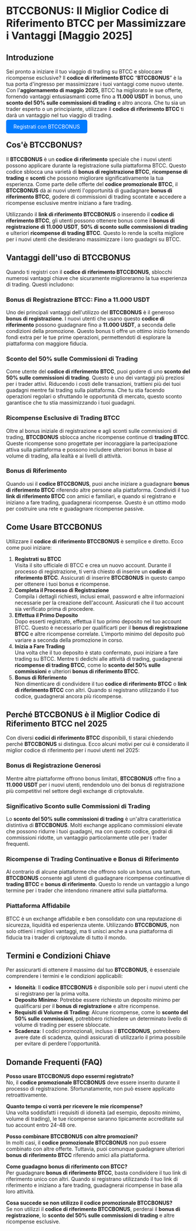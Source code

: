 <h1>BTCCBONUS: Il Miglior Codice di Riferimento BTCC per Massimizzare i Vantaggi [Maggio 2025]</h1>
        </header>

  <section>
            <h2>Introduzione</h2>
            <p>Sei pronto a iniziare il tuo viaggio di trading su BTCC e sbloccare ricompense esclusive? Il <strong>codice di riferimento BTCC</strong> “<strong>BTCCBONUS</strong>” è la tua porta d'ingresso per massimizzare i tuoi vantaggi come nuovo utente. Con l'<strong>aggiornamento di maggio 2025</strong>, BTCC ha migliorato le sue offerte, fornendo vantaggi entusiasmanti come fino a <strong>11.000 USDT</strong> in bonus, uno <strong>sconto del 50% sulle commissioni di trading</strong> e altro ancora. Che tu sia un trader esperto o un principiante, utilizzare il <strong>codice di riferimento BTCC</strong> ti darà un vantaggio nel tuo viaggio di trading.</p>
      </section>
<p><a href="https://partner.btcc.com/us/c/BTCCBONUS/9303" target="_blank" style="color: white; background-color: #007bff; padding: 10px 20px; text-decoration: none; border-radius: 5px;">Registrati con BTCCBONUS</a></p>
<section>
            <h2>Cos'è BTCCBONUS?</h2>
            <p>Il <strong>BTCCBONUS</strong> è un <strong>codice di riferimento</strong> speciale che i nuovi utenti possono applicare durante la registrazione sulla piattaforma BTCC. Questo codice sblocca una varietà di <strong>bonus di registrazione BTCC</strong>, <strong>ricompense di trading</strong> e <strong>sconti</strong> che possono migliorare significativamente la tua esperienza. Come parte delle offerte del <strong>codice promozionale BTCC</strong>, il <strong>BTCCBONUS</strong> dà ai nuovi utenti l'opportunità di guadagnare <strong>bonus di riferimento BTCC</strong>, godere di commissioni di trading scontate e accedere a ricompense esclusive mentre iniziano a fare trading.</p>
            <p>Utilizzando il <strong>link di riferimento BTCCBONUS</strong> o inserendo il <strong>codice di riferimento BTCC</strong>, gli utenti possono ottenere bonus come il <strong>bonus di registrazione di 11.000 USDT</strong>, <strong>50% di sconto sulle commissioni di trading</strong> e ulteriori <strong>ricompense di trading BTCC</strong>. Questo lo rende la scelta migliore per i nuovi utenti che desiderano massimizzare i loro guadagni su BTCC.</p>
        </section>

  <section>
            <h2>Vantaggi dell'uso di BTCCBONUS</h2>
            <p>Quando ti registri con il <strong>codice di riferimento BTCCBONUS</strong>, sblocchi numerosi vantaggi chiave che sicuramente miglioreranno la tua esperienza di trading. Questi includono:</p>
            
  <h3>Bonus di Registrazione BTCC: Fino a 11.000 USDT</h3>
            <p>Uno dei principali vantaggi dell'utilizzo del <strong>BTCCBONUS</strong> è il generoso <strong>bonus di registrazione</strong>. I nuovi utenti che usano questo <strong>codice di riferimento</strong> possono guadagnare fino a <strong>11.000 USDT</strong>, a seconda delle condizioni della promozione. Questo bonus ti offre un ottimo inizio fornendo fondi extra per le tue prime operazioni, permettendoti di esplorare la piattaforma con maggiore fiducia.</p>
            
  <h3>Sconto del 50% sulle Commissioni di Trading</h3>
            <p>Come utente del <strong>codice di riferimento BTCC</strong>, puoi godere di uno <strong>sconto del 50% sulle commissioni di trading</strong>. Questo è uno dei vantaggi più preziosi per i trader attivi. Riducendo i costi delle transazioni, trattieni più dei tuoi guadagni mentre fai trading sulla piattaforma. Che tu stia facendo operazioni regolari o sfruttando le opportunità di mercato, questo sconto garantisce che tu stia massimizzando i tuoi guadagni.</p>
            
  <h3>Ricompense Esclusive di Trading BTCC</h3>
            <p>Oltre al bonus iniziale di registrazione e agli sconti sulle commissioni di trading, <strong>BTCCBONUS</strong> sblocca anche ricompense continue di <strong>trading BTCC</strong>. Queste ricompense sono progettate per incoraggiare la partecipazione attiva sulla piattaforma e possono includere ulteriori bonus in base al volume di trading, alla lealtà e ai livelli di attività.</p>
            
  <h3>Bonus di Riferimento</h3>
            <p>Quando usi il <strong>codice BTCCBONUS</strong>, puoi anche iniziare a guadagnare <strong>bonus di riferimento BTCC</strong> riferendo altre persone alla piattaforma. Condividi il tuo <strong>link di riferimento BTCC</strong> con amici e familiari, e quando si registrano e iniziano a fare trading, guadagnerai ricompense. Questo è un ottimo modo per costruire una rete e guadagnare ricompense passive.</p>
        </section>

  <section>
            <h2>Come Usare BTCCBONUS</h2>
            <p>Utilizzare il <strong>codice di riferimento BTCCBONUS</strong> è semplice e diretto. Ecco come puoi iniziare:</p>
            
  <ol>
                <li><strong>Registrati su BTCC</strong><br>Visita il sito ufficiale di BTCC e crea un nuovo account. Durante il processo di registrazione, ti verrà chiesto di inserire un <strong>codice di riferimento BTCC</strong>. Assicurati di inserire <strong>BTCCBONUS</strong> in questo campo per ottenere i tuoi bonus e ricompense.</li>
                <li><strong>Completa il Processo di Registrazione</strong><br>Compila i dettagli richiesti, inclusi email, password e altre informazioni necessarie per la creazione dell'account. Assicurati che il tuo account sia verificato prima di procedere.</li>
                <li><strong>Effettua il Primo Deposito</strong><br>Dopo esserti registrato, effettua il tuo primo deposito nel tuo account BTCC. Questo è necessario per qualificarti per il <strong>bonus di registrazione BTCC</strong> e altre ricompense correlate. L'importo minimo del deposito può variare a seconda della promozione in corso.</li>
                <li><strong>Inizia a Fare Trading</strong><br>Una volta che il tuo deposito è stato confermato, puoi iniziare a fare trading su BTCC. Mentre ti dedichi alle attività di trading, guadagnerai <strong>ricompense di trading BTCC</strong>, come lo <strong>sconto del 50% sulle commissioni</strong> e ulteriori <strong>bonus di riferimento BTCC</strong>.</li>
                <li><strong>Bonus di Riferimento</strong><br>Non dimenticare di condividere il tuo <strong>codice di riferimento BTCC</strong> o <strong>link di riferimento BTCC</strong> con altri. Quando si registrano utilizzando il tuo codice, guadagnerai ancora più ricompense.</li>
            </ol>
        </section>

  <section>
            <h2>Perché BTCCBONUS è il Miglior Codice di Riferimento BTCC nel 2025</h2>
            <p>Con diversi <strong>codici di riferimento BTCC</strong> disponibili, ti starai chiedendo perché <strong>BTCCBONUS</strong> si distingua. Ecco alcuni motivi per cui è considerato il miglior codice di riferimento per i nuovi utenti nel 2025:</p>

  <h3>Bonus di Registrazione Generosi</h3>
            <p>Mentre altre piattaforme offrono bonus limitati, <strong>BTCCBONUS</strong> offre fino a <strong>11.000 USDT</strong> per i nuovi utenti, rendendolo uno dei bonus di registrazione più competitivi nel settore degli exchange di criptovalute.</p>

  <h3>Significativo Sconto sulle Commissioni di Trading</h3>
            <p>Lo <strong>sconto del 50% sulle commissioni di trading</strong> è un'altra caratteristica distintiva di <strong>BTCCBONUS</strong>. Molti exchange applicano commissioni elevate che possono ridurre i tuoi guadagni, ma con questo codice, godrai di commissioni ridotte, un vantaggio particolarmente utile per i trader frequenti.</p>

  <h3>Ricompense di Trading Continuative e Bonus di Riferimento</h3>
            <p>Al contrario di alcune piattaforme che offrono solo un bonus una tantum, <strong>BTCCBONUS</strong> consente agli utenti di guadagnare ricompense continuative di <strong>trading BTCC</strong> e <strong>bonus di riferimento</strong>. Questo lo rende un vantaggio a lungo termine per i trader che intendono rimanere attivi sulla piattaforma.</p>

  <h3>Piattaforma Affidabile</h3>
            <p>BTCC è un exchange affidabile e ben consolidato con una reputazione di sicurezza, liquidità ed esperienza utente. Utilizzando <strong>BTCCBONUS</strong>, non solo ottieni i migliori vantaggi, ma ti unisci anche a una piattaforma di fiducia tra i trader di criptovalute di tutto il mondo.</p>
        </section>

  <section>
            <h2>Termini e Condizioni Chiave</h2>
            <p>Per assicurarti di ottenere il massimo dal tuo <strong>BTCCBONUS</strong>, è essenziale comprendere i termini e le condizioni applicabili:</p>
            <ul>
                <li><strong>Idoneità</strong>: Il <strong>codice BTCCBONUS</strong> è disponibile solo per i nuovi utenti che si registrano per la prima volta.</li>
                <li><strong>Deposito Minimo</strong>: Potrebbe essere richiesto un deposito minimo per qualificarsi per il <strong>bonus di registrazione</strong> e altre ricompense.</li>
                <li><strong>Requisiti di Volume di Trading</strong>: Alcune ricompense, come lo <strong>sconto del 50% sulle commissioni</strong>, potrebbero richiedere un determinato livello di volume di trading per essere sbloccate.</li>
                <li><strong>Scadenza</strong>: I codici promozionali, incluso il <strong>BTCCBONUS</strong>, potrebbero avere date di scadenza, quindi assicurati di utilizzarlo il prima possibile per evitare di perdere l'opportunità.</li>
            </ul>
        </section>

  <section>
            <h2>Domande Frequenti (FAQ)</h2>
            <p><strong>Posso usare BTCCBONUS dopo essermi registrato?</strong><br>No, il <strong>codice promozionale BTCCBONUS</strong> deve essere inserito durante il processo di registrazione. Sfortunatamente, non può essere applicato retroattivamente.</p>

  <p><strong>Quanto tempo ci vorrà per ricevere le mie ricompense?</strong><br>Una volta soddisfatti i requisiti di idoneità (ad esempio, deposito minimo, volume di trading), le tue ricompense saranno tipicamente accreditate sul tuo account entro 24-48 ore.</p>

  <p><strong>Posso combinare BTCCBONUS con altre promozioni?</strong><br>In molti casi, il <strong>codice promozionale BTCCBONUS</strong> non può essere combinato con altre offerte. Tuttavia, puoi comunque guadagnare ulteriori <strong>bonus di riferimento BTCC</strong> riferendo amici alla piattaforma.</p>

  <p><strong>Come guadagno bonus di riferimento con BTCC?</strong><br>Per guadagnare <strong>bonus di riferimento BTCC</strong>, basta condividere il tuo link di riferimento unico con altri. Quando si registrano utilizzando il tuo link di riferimento e iniziano a fare trading, guadagnerai ricompense in base alla loro attività.</p>

  <p><strong>Cosa succede se non utilizzo il codice promozionale BTCCBONUS?</strong><br>Se non utilizzi il <strong>codice di riferimento BTCCBONUS</strong>, perderai il <strong>bonus di registrazione</strong>, lo <strong>sconto del 50% sulle commissioni di trading</strong> e altre ricompense esclusive.</p>
